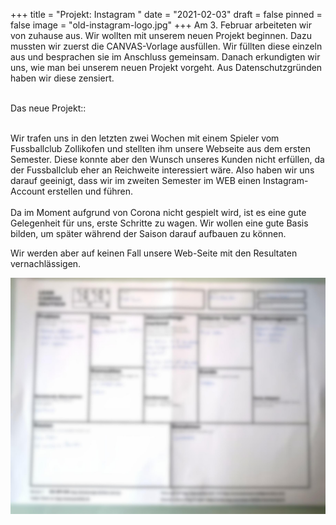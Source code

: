 +++
title = "Projekt: Instagram "
date = "2021-02-03"
draft = false
pinned = false
image = "old-instagram-logo.jpg"
+++
Am 3. Februar arbeiteten wir von zuhause aus. Wir wollten mit unserem neuen Projekt beginnen. Dazu mussten wir zuerst die CANVAS-Vorlage ausfüllen. Wir füllten diese einzeln aus und besprachen sie im Anschluss gemeinsam. Danach erkundigten wir uns, wie man bei unserem neuen Projekt vorgeht. Aus Datenschutzgründen haben wir diese zensiert. 

\
Das neue Projekt::

\
Wir trafen uns in den letzten zwei Wochen mit einem Spieler vom Fussballclub Zollikofen und stellten ihm unsere Webseite aus dem ersten Semester. Diese konnte aber den Wunsch unseres Kunden nicht erfüllen, da der Fussballclub eher an Reichweite interessiert wäre. Also haben wir uns darauf geeinigt, dass wir im zweiten Semester im WEB einen Instagram-Account erstellen und führen.\
\
Da im Moment aufgrund von Corona nicht gespielt wird, ist es eine gute Gelegenheit für uns, erste Schritte zu wagen. Wir wollen eine gute Basis bilden, um später während der Saison darauf aufbauen zu können. 

Wir werden aber auf keinen Fall unsere Web-Seite mit den Resultaten vernachlässigen. 

![](microsoftteams-image.png)